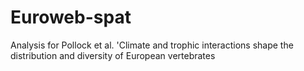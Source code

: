 # Euroweb-spat
Analysis for Pollock et al. 'Climate and trophic interactions shape the distribution and diversity of European vertebrates
